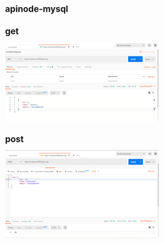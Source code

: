 # apinode-mysql
# get
<img src="https://github.com/SabrinaRomao/apinode-mysql/blob/master/docs/getsql.PNG">


# post
<img src="https://github.com/SabrinaRomao/apinode-mysql/blob/master/docs/postsql.PNG">
